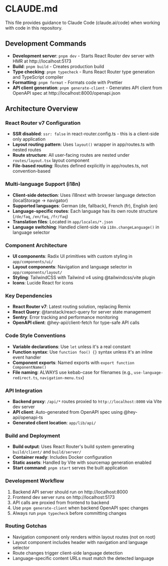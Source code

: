 # CLAUDE.md

This file provides guidance to Claude Code (claude.ai/code) when working with code in this repository.

## Development Commands

- **Development server**: `pnpm dev` - Starts React Router dev server with HMR at http://localhost:5173
- **Build**: `pnpm build` - Creates production build
- **Type checking**: `pnpm typecheck` - Runs React Router type generation and TypeScript compiler
- **Formatting**: `pnpm format` - Formats code with Prettier
- **API client generation**: `pnpm generate-client` - Generates API client from OpenAPI spec at http://localhost:8000/openapi.json

## Architecture Overview

### React Router v7 Configuration
- **SSR disabled**: `ssr: false` in react-router.config.ts - this is a client-side only application
- **Layout routing pattern**: Uses `layout()` wrapper in app/routes.ts with nested routes
- **Route structure**: All user-facing routes are nested under `routes/layout.tsx` layout component
- **File-based routing**: Routes defined explicitly in app/routes.ts, not convention-based

### Multi-language Support (i18n)
- **Client-side detection**: Uses i18next with browser language detection (localStorage → navigator)
- **Supported languages**: German (de, fallback), French (fr), English (en)
- **Language-specific routes**: Each language has its own route structure (`/de/faq`, `/en/faq`, `/fr/faq`)
- **Translation files**: Located in `app/locales/*.json`
- **Language switching**: Handled client-side via `i18n.changeLanguage()` in language selector

### Component Architecture
- **UI components**: Radix UI primitives with custom styling in `app/components/ui/`
- **Layout components**: Navigation and language selector in `app/components/layout/`
- **Styling**: TailwindCSS with Tailwind v4 using @tailwindcss/vite plugin
- **Icons**: Lucide React for icons

### Key Dependencies
- **React Router v7**: Latest routing solution, replacing Remix
- **React Query**: @tanstack/react-query for server state management
- **Sentry**: Error tracking and performance monitoring
- **OpenAPI client**: @hey-api/client-fetch for type-safe API calls

### Code Style Conventions
- **Variable declarations**: Use `let` unless it's a real constant
- **Function syntax**: Use `function foo() {}` syntax unless it's an inline event handler
- **Component exports**: Named exports with `export function ComponentName()`
- **File naming**: ALWAYS use kebab-case for filenames (e.g., `use-language-redirect.ts`, `navigation-menu.tsx`)

### API Integration
- **Backend proxy**: `/api/*` routes proxied to `http://localhost:8000` via Vite dev server
- **API client**: Auto-generated from OpenAPI spec using @hey-api/openapi-ts
- **Generated client location**: `app/lib/api/`

### Build and Deployment
- **Build output**: Uses React Router's build system generating `build/client/` and `build/server/`
- **Container ready**: Includes Docker configuration
- **Static assets**: Handled by Vite with sourcemap generation enabled
- **Start command**: `pnpm start` serves the built application

### Development Workflow
1. Backend API server should run on http://localhost:8000
2. Frontend dev server runs on http://localhost:5173
3. API calls are proxied from frontend to backend
4. Use `pnpm generate-client` when backend OpenAPI spec changes
5. Always run `pnpm typecheck` before committing changes

### Routing Gotchas
- Navigation component only renders within layout routes (not on root)
- Layout component includes header with navigation and language selector
- Route changes trigger client-side language detection
- Language-specific content URLs must match the detected language